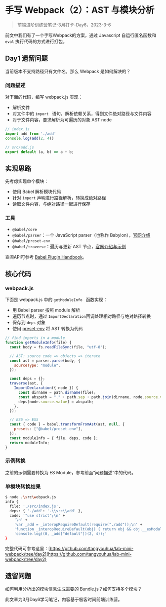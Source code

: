 # 手写 Webpack（2）：AST 与模块分析

> 前端进阶训练营笔记-3月打卡-Day6，2023-3-6

前文中我们有了一个手写Webpack的方案，通过 Javascript 自运行匿名函数和 `eval` 执行代码的方式进行打包。

## Day1 遗留问题

当前版本不支持路径只有文件名，那么 Webpack 是如何解决的？

### 问题描述

对下面的代码，编写 webpack.js 实现：

- 解析文件
- 对文件中的 `import ` 语句，解析依赖关系，得到文件绝对路径与文件内容
- 对于文件内容，要求解析为可遍历的对象 AST node

```JavaScript
// index.js
import add from './add'
console.log(add(2, 4))

// src/add.js
export default (a, b) => a + b;
```

## 实现思路

先考虑实现单个模块：

- 使用 Babel 解析模块代码
- 针对 `import` 声明进行路径解析，转换成绝对路径
- 读取文件内容，与绝对路径一起进行保存

### 工具

- `@babel/core` 
- `@babel/parser`：一个 JavaScript parser（也称作 Babylon），[官网介绍](https://babeljs.io/docs/babel-parser)
- `@babel/preset-env`
- `@babel/traverse`：遍历与更新 AST 节点，[官网介绍与示例](https://babeljs.io/docs/babel-traverse)

查阅API可参考 [Babel Plugin Handbook](https://github.com/jamiebuilds/babel-handbook/blob/master/translations/en/plugin-handbook.md)。

## 核心代码

### webpack.js

下面是 webpack.js 中的 `getModuleInfo ` 函数实现：

- 用 Babel parser 按照 module 解析
- 遍历节点时，通过 `ImportDeclaration`回调处理相对路径与绝对路径转换
- 保存到 `deps` 对象
- 使用 [preset-env](https://babeljs.io/docs/env) 将 AST 转换为代码

```JavaScript
// find imports in a module
function getModuleInfo(file) {
  const body = fs.readFileSync(file, "utf-8");

  // AST: source code => objects => iterate
  const ast = parser.parse(body, {
    sourceType: "module",
  });

  const deps = {};
  traverse(ast, {
    ImportDeclaration({ node }) {
      const dirname = path.dirname(file);
      const abspath = "." + path.sep + path.join(dirname, node.source.value);
      deps[node.source.value] = abspath;
    },
  });

  // ES6 => ES5
  const { code } = babel.transformFromAst(ast, null, {
    presets: ["@babel/preset-env"],
  });
  const moduleInfo = { file, deps, code };
  return moduleInfo;
}
```

### 示例转换

之前的示例需要转换为 ES Module，参考前面“问题描述”中的代码。

### 单模块转换结果

```Bash
$ node .\src\webpack.js
info {
  file: './src/index.js',
  deps: { './add': '.\\src\\add' },
  code: '"use strict";\n' +
    '\n' +
    'var _add = _interopRequireDefault(require("./add"));\n' +
    'function _interopRequireDefault(obj) { return obj && obj.__esModule ? obj : { "default": obj }; }\n' +
    'console.log((0, _add["default"])(2, 4));'
}
```

完整代码可参考这里：[https://github.com/tangyouhua/lab-mini-webpack/tree/day2](https://github.com/tangyouhua/lab-mini-webpack/tree/day2)

## 遗留问题

如何利用分析出的模块信息生成需要的 Bundle.js？如何支持多个模块？

此文章为3月Day6学习笔记，内容基于极客时间前端训练营。
